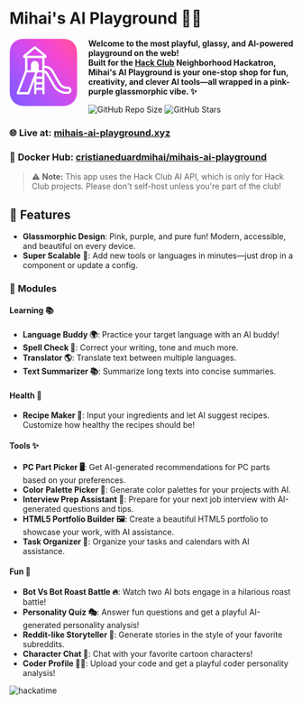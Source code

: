 # Mihai's AI Playground 🎉🤖

<img src="static/assets/ai-playground-logo.png" alt="AI Playground Logo" width="120" align="left" style="margin-right: 20px;"/>

**Welcome to the most playful, glassy, and AI-powered playground on the web!  
Built for the [Hack Club](https://hackclub.com/) Neighborhood Hackatron, Mihai's AI Playground is your one-stop shop for fun, creativity, and clever AI tools—all wrapped in a pink-purple glassmorphic vibe. ✨**

![GitHub Repo Size](https://img.shields.io/github/repo-size/cristianeduardmihai/mihais-ai-playground?style=flat-square&logo=github&label=Repo%20Size&color=8B5CF6&labelColor=1E1E2D) ![GitHub Stars](https://img.shields.io/github/stars/cristianeduardmihai/mihais-ai-playground?style=social)

### 🌐 **Live at:** [mihais-ai-playground.xyz](https://mihais-ai-playground.xyz/)

### 🐳 **Docker Hub:** [cristianeduardmihai/mihais-ai-playground](https://hub.docker.com/repository/docker/cristianeduardmihai/mihais-ai-playground)

> ⚠️ **Note:** This app uses the Hack Club AI API, which is only for Hack Club projects. Please don't self-host unless you're part of the club!

## 🦄 Features

- **Glassmorphic Design**: Pink, purple, and pure fun! Modern, accessible, and beautiful on every device.
- **Super Scalable** 🚀: Add new tools or languages in minutes—just drop in a component or update a config.

### 🧩 **Modules**

#### Learning 📚
- **Language Buddy 🌍**: Practice your target language with an AI buddy!
- **Spell Check 📝**: Correct your writing, tone and much more.
- **Translator 🌎**: Translate text between multiple languages.
- **Text Summarizer 📚**: Summarize long texts into concise summaries.

#### Health 🥗
- **Recipe Maker 🍳**: Input your ingredients and let AI suggest recipes. Customize how healthy the recipes should be!

#### Tools ✨
- **PC Part Picker 🖥️**: Get AI-generated recommendations for PC parts based on your preferences.
- **Color Palette Picker 🎨**: Generate color palettes for your projects with AI.
- **Interview Prep Assistant 🎤**: Prepare for your next job interview with AI-generated questions and tips.
- **HTML5 Portfolio Builder 🖼️**: Create a beautiful HTML5 portfolio to showcase your work, with AI assistance.
- **Task Organizer 📅**: Organize your tasks and calendars with AI assistance.

#### Fun 🤖
- **Bot Vs Bot Roast Battle 🔥**: Watch two AI bots engage in a hilarious roast battle!
- **Personality Quiz 🎭**: Answer fun questions and get a playful AI-generated personality analysis!
- **Reddit-like Storyteller 📖**: Generate stories in the style of your favorite subreddits.
- **Character Chat 🤖**: Chat with your favorite cartoon characters!
- **Coder Profile 🧑‍💻**: Upload your code and get a playful coder personality analysis!


![hackatime](https://github-readme-stats.hackclub.dev/api/wakatime?username=2408&api_domain=hackatime.hackclub.com&theme=calm_pink&custom_title=Hackatime+Stats&layout=compact&cache_seconds=0&langs_count=8)